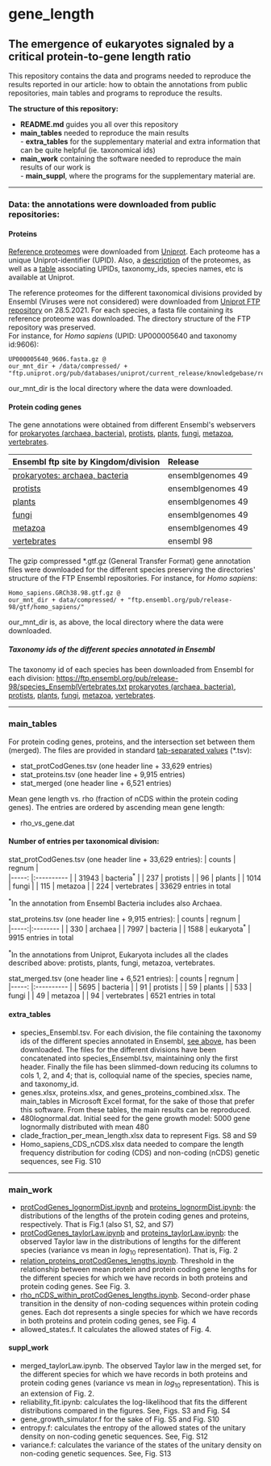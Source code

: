 # gene_length
## The emergence of eukaryotes signaled by a critical protein-to-gene length ratio

This repository contains the data and programs needed to reproduce the results reported 
in our article: how to obtain the annotations from public repositories, main tables and programs to reproduce the results.  

**The structure of this repository:**  
 - **README.md** guides you all over this repository
 - **main_tables** needed to reproduce the main results  
         - **extra_tables** for the supplementary material and extra information that can be quite helpful (ie. taxonomical ids)
 - **main_work** containing the software needed to reproduce the main results of our work is   
         - **main_suppl**, where the programs for the supplementary material are.

---
### Data: the annotations were downloaded from public repositories:

#### Proteins
[Reference proteomes](https://www.uniprot.org/proteomes/?query=*&fil=reference%3Ayes)
were downloaded from [Uniprot](https://www.uniprot.org/). 
Each proteome has a unique Uniprot-identifier (UPID). Also, 
a [description](https://ftp.uniprot.org/pub/databases/uniprot/current_release/knowledgebase/reference_proteomes/README) 
of the proteomes, as well as a [table](https://ftp.uniprot.org/pub/databases/uniprot/current_release/knowledgebase/reference_proteomes/README) 
associating UPIDs, taxonomy_ids, species names, etc is available at Uniprot.

The reference proteomes for the different taxonomical divisions provided by Ensembl (Viruses were not considered) were downloaded from 
[Uniprot FTP repository](https://ftp.uniprot.org/pub/databases/uniprot/current_release/knowledgebase/reference_proteomes/) on 28.5.2021. 
For each species, a fasta file containing its reference proteome was downloaded. 
The directory structure of the FTP repository was preserved.   
For instance, for _Homo sapiens_ (UPID: UP000005640 and taxonomy id:9606): 
```
UP000005640_9606.fasta.gz @
our_mnt_dir + /data/compressed/ + "ftp.uniprot.org/pub/databases/uniprot/current_release/knowledgebase/reference_proteomes/Eukaryota/UP000005640/"
```
our_mnt_dir is the local directory where the data were downloaded.

#### Protein coding genes 
The gene annotations were obtained from different Ensembl's webservers 
for [prokaryotes (archaea, bacteria)](https://bacteria.ensembl.org), [protists](https://protists.ensembl.org), [plants](https://plants.ensembl.org), [fungi](https://fungi.ensembl.org), [metazoa](https://metazoa.ensembl.org), 
[vertebrates](https://www.ensembl.org).  


| Ensembl ftp site by Kingdom/division                                          | Release            |  
| :---------------------------------------------------------------------------  | :----------------- |  
| [prokaryotes: archaea, bacteria](http://ftp.ensemblgenomes.org/pub/bacteria/) | ensemblgenomes 49  |  
| [protists](http://ftp.ensemblgenomes.org/pub/protists/)                       | ensemblgenomes 49  |  
| [plants](http://ftp.ensemblgenomes.org/pub/plants/)                           | ensemblgenomes 49  |  
| [fungi](http://ftp.ensemblgenomes.org/pub/fungi/)                             | ensemblgenomes 49  |  
| [metazoa](http://ftp.ensemblgenomes.org/pub/metazoa/)                         | ensemblgenomes 49  |  
| [vertebrates](https://ftp.ensembl.org/pub/)                                   | ensembl 98         |  

The gzip compressed *.gtf.gz (General Transfer Format) gene annotation files were downloaded 
for the different species preserving the directories' structure of the FTP Ensembl 
repositories. For instance, for _Homo sapiens_: 
```
Homo_sapiens.GRCh38.98.gtf.gz @
our_mnt_dir + data/compressed/ + "ftp.ensembl.org/pub/release-98/gtf/homo_sapiens/"
```
our_mnt_dir is, as above, the local directory where the data were downloaded.

##### Taxonomy ids of the different species annotated in Ensembl
The taxonomy id of each species has been downloaded from Ensembl for each division: https://ftp.ensembl.org/pub/release-98/species_EnsemblVertebrates.txt
[prokaryotes (archaea, bacteria)](http://ftp.ensemblgenomes.org/pub/bacteria/release-49/species_EnsemblBacteria.txt),
[protists](http://ftp.ensemblgenomes.org/pub/protists/release-49/species_EnsemblProtists.txt), [plants](http://ftp.ensemblgenomes.org/pub/plants/release-49/species_EnsemblPlants.txt),
[fungi](http://ftp.ensemblgenomes.org/pub/fungi/release-49/species_EnsemblFungi.txt), [metazoa](http://ftp.ensemblgenomes.org/pub/metazoa/release-49/species_EnsemblMetazoa.txt), 
[vertebrates](https://ftp.ensembl.org/pub/release-98/species_EnsemblVertebrates.txt).  

---
### main_tables
For protein coding genes, proteins, and the intersection set between them (merged). The files are provided in standard [tab-separated values](https://en.wikipedia.org/wiki/Tab-separated_values) (*.tsv):
- stat_protCodGenes.tsv (one header line + 33,629 entries)
- stat_proteins.tsv (one header line + 9,915 entries)
- stat_merged (one header line + 6,521 entries)  

Mean gene length vs. rho (fraction of nCDS within the protein coding genes). The entries are ordered by ascending mean gene length:  
- rho_vs_gene.dat 

#### **Number of entries per taxonomical division:**  
stat_protCodGenes.tsv (one header line + 33,629 entries):
| counts | regnum               |  
|-----:  |:----------           |
| 31943  | bacteria<sup>*</sup> |
| 237    | protists    |
| 96     | plants      |
| 1014   | fungi       |
| 115    | metazoa     |
| 224    | vertebrates |
33629 entries in total  

<sup>*</sup>In the annotation from Ensembl Bacteria includes also Archaea.

stat_proteins.tsv (one header line + 9,915 entries):
| counts | regnum |  
|-----:|:-------- |
| 330  | archaea  |
| 7997 | bacteria |
| 1588 | eukaryota<sup>*</sup> |
9915 entries in total

<sup>*</sup>In the annotations from Uniprot, Eukaryota includes all the clades described above: protists, plants, fungi, metazoa, vertebrates.  

stat_merged.tsv (one header line + 6,521 entries):
| counts | regnum      |  
|-----:  |:----------  |
| 5695   | bacteria    |
| 91     | protists    |
| 59     | plants      |
| 533    | fungi       |
| 49     | metazoa     |
| 94     | vertebrates |
6521 entries in total  

#### extra_tables
- species_Ensembl.tsv. For each division, the file containing the taxonomy ids of the different species annotated in Ensembl, [see above](./README.md#taxonomy-ids-of-the-different-species-annotated-in-ensembl), has been downloaded. The files for the different divisions have been concatenated into species_Ensembl.tsv, maintaining only the first header. Finally the file has been slimmed-down reducing its columns to cols 1, 2, and 4; that is, colloquial name of the species, species name, and taxonomy_id.  
- genes.xlsx, proteins.xlsx, and genes_proteins_combined.xlsx. The main_tables in Microsoft Excel format, for the sake of those that prefer this software. From these tables, the main results can be reproduced.  
- 480lognormal.dat. Initial seed for the gene growth model: 5000 gene lognormally distributed with mean 480
- clade_fraction_per_mean_length.xlsx data to represent Figs. S8 and S9
- Homo_sapiens_CDS_nCDS.xlsx data needed to compare the length frequency distribution for coding (CDS) and non-coding (nCDS) genetic sequences, see Fig. S10

---
### main_work
- [protCodGenes_lognormDist.ipynb](./main_work/protCodGenes_lognormDist.ipynb) and [proteins_lognormDist.ipynb](./main_work/proteins_lognormDist.ipynb): the distributions of the lengths of the protein coding genes and proteins, respectively. That is Fig.1 (also S1, S2, and S7)  
- [protCodGenes_taylorLaw.ipynb](./main_work/protCodGenes_taylorLaw.ipynb) and [proteins_taylorLaw.ipynb](./main_work/proteins_taylorLaw.ipynb): the observed Taylor law in the distributions of lengths for the different species (variance vs mean in $log_{10}$ representation). That is, Fig. 2  
- [relation_proteins_protCodGenes_lengths.ipynb](./main_work/relation_proteins_protCodGenes_lengths.ipynb). Threshold in the relationship between mean protein and protein coding gene lengths for the different species for which we have records in both proteins and protein coding genes. See Fig. 3. 
- [rho_nCDS_within_protCodGenes_lengths.ipynb](./main_work/rho_nCDS_within_protCodGenes_lengths.ipynb). Second-order phase transition in the density of non-coding sequences within protein coding genes. Each dot represents a single species for which we have records in both proteins and protein coding genes, see Fig. 4 
- allowed_states.f. It calculates the allowed states of Fig. 4.
 
#### suppl_work  
- merged_taylorLaw.ipynb. The observed Taylor law in the merged set, for the different species for which we have records in both proteins and protein coding genes (variance vs mean in $log_{10}$ representation). This is an extension of Fig. 2.  
- reliability_fit.ipynb: calculates the log-likelihood that fits the different distributions compared in the figures. See, Figs. S3 and Fig. S4  
- gene_growth_simulator.f for the sake of Fig. S5 and Fig. S10  
- entropy.f: calculates the entropy of the allowed states of the unitary density on non-coding genetic sequences. See, Fig. S12  
- variance.f: calculates the variance of the states of the unitary density on non-coding genetic sequences. See, Fig. S13  

